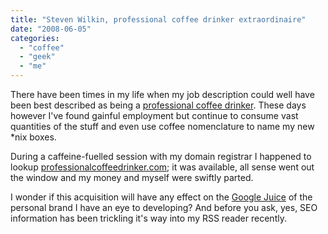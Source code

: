 ```yaml
---
title: "Steven Wilkin, professional coffee drinker extraordinaire"
date: "2008-06-05"
categories: 
  - "coffee"
  - "geek"
  - "me"
---
```


There have been times in my life when my job description could well have been best described as being a [professional coffee drinker](http://stevenwilkin.com/). These days however I've found gainful employment but continue to consume vast quantities of the stuff and even use coffee nomenclature to name my new \*nix boxes.

During a caffeine-fuelled session with my domain registrar I happened to lookup [professionalcoffeedrinker.com](http://professionalcoffeedrinker.com/); it was available, all sense went out the window and my money and myself were swiftly parted.

I wonder if this acquisition will have any effect on the [Google Juice](http://c2.com/cgi/wiki?GoogleJuice) of the personal brand I have an eye to developing? And before you ask, yes, SEO information has been trickling it's way into my RSS reader recently.

